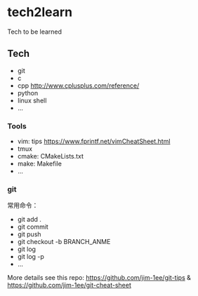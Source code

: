 # tech2learn
Tech to be learned

## Tech 
- git
- c
- cpp <http://www.cplusplus.com/reference/>
- python
- linux shell
- ...

### Tools
- vim: tips <https://www.fprintf.net/vimCheatSheet.html>
- tmux
- cmake: CMakeLists.txt
- make: Makefile
- ...

### git
常用命令：

- git add .
- git commit
- git push
- git checkout -b BRANCH_ANME 
- git log
- git log -p 
- ...

More details see this repo: <https://github.com/jim-1ee/git-tips> & <https://github.com/jim-1ee/git-cheat-sheet>

